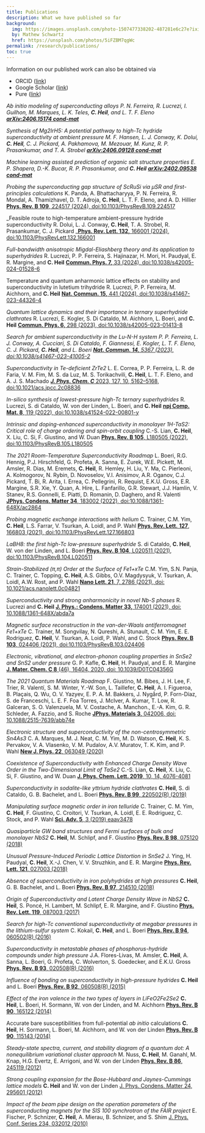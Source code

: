 ```yaml
---
title: Publications
description: What we have published so far
background:
  img: https://images.unsplash.com/photo-1507477338202-487281e6c27e?ixid=MnwxMjA3fDB8MHxzZWFyY2h8MTkwfHxiaXJkc3xlbnwwfDB8MHx8&auto=format&fit=crop&crop=top&w=1200&h=600&q=80
  by: Mathew Schwartz
  href: https://unsplash.com/photos/5iFZBM7qgWc
permalink: /research/publications/
toc: true
---
```


Information on our published work can also be obtained via

*   ORCID ([link](https://orcid.org/0000-0001-9693-9183))
*   Google Scholar ([link](https://scholar.google.com/citations?user=Zmc1Fz8AAAAJ&hl=en))
*   Pure ([link](https://graz.pure.elsevier.com/en/persons/christoph-heil))

_Ab initio modeling of superconducting alloys
P. N. Ferreira, R. Lucrezi, I. Guilhon, M. Marques, L. K. Teles, **C. Heil**, and L. T. F. Eleno
[**arXiv:2406.15174 cond-mat**](https://arxiv.org/abs/2406.15174)_

_Synthesis of Mg2IrH5: A potential pathway to high-Tc hydride superconductivity at ambient pressure
M. F. Hansen, L. J. Conway, K. Dolui, **C. Heil**, C. J. Pickard, A. Pakhamova, M. Mezouar, M. Kunz, R. P. Prasankumar, and T. A. Strobel
[**arXiv:2406.09128 cond-mat**](https://arxiv.org/abs/2406.09538)_

_Machine learning assisted prediction of organic salt structure properties
E. P. Shapera, D.-K. Bucar, R. P. Prasankumar, and **C. Heil**
[**arXiv:2402.09538 cond-mat**](https://arxiv.org/abs/2406.09538)_

_Probing the superconducting gap structure of ScRuSi via μSR and first-principles calculations_
K. Panda, A. Bhattacharyya, P. N. Ferreira, R. Mondal, A. Thamizhavel, D. T. Adroja, **C. Heil**, L. T. F. Eleno, and A. D. Hillier
[**Phys. Rev. B 109**, 224517 (2024), doi:10.1103/PhysRevB.109.224517](https://journals.aps.org/prb/abstract/10.1103/PhysRevB.109.224517)

_Feasible route to high-temperature ambient-pressure hydride superconductivity
R. Dolui, L. J. Conway, **C. Heil**, T. A. Strobel, R. Prasankumar, C. J. Pickard
_[**Phys. Rev. Lett. 132,** 166001 (2024), doi:10.1103/PhysRevLett.132.166001](https://doi.org/10.1103/PhysRevLett.132.166001)

_Full-bandwidth anisotropic Migdal-Eliashberg theory and its application to superhydrides_
R. Lucrezi, P. P. Ferreira, S. Hajinazar, H. Mori, H. Paudyal, E. R. Margine, and **C. Heil**
[**Commun. Phys. 7,** 33 (2024), doi:10.1038/s42005-024-01528-6](https://doi.org/10.1038/s42005-024-01528-6)

Temperature and quantum anharmonic lattice effects on stability and superconductivity in lutetium trihydride
R. Lucrezi, P. P. Ferreira, M. Aichhorn, and **C. Heil**
[**Nat. Commun. 15,** 441 (2024), doi:10.1038/s41467-023-44326-4](https://doi.org/10.1038/s41467-023-44326-4)

_Quantum lattice dynamics and their importance in ternary superhydride clathrates_
R. Lucrezi, E. Kogler, S. Di Cataldo, M. Aichhorn, L. Boeri, and **C. Heil**
[**Commun. Phys. 6,** 298 (2023), doi:10.1038/s42005-023-01413-8](https://www.nature.com/articles/s42005-023-01413-8)

_Search for ambient superconductivity in the Lu-N-H system
P. P. Ferreira, L. J. Conway, A. Cucciari, S. Di Cataldo, F. Giannessi, E. Kogler, L. T. F. Eleno, C. J. Pickard, **C. Heil**, and L. Boeri
[**Nat. Commun. 14,** 5367 (2023), doi:10.1038/s41467-023-41005-2](https://www.nature.com/articles/s41467-023-41005-2)_

_Superconductivity in Te-deficient ZrTe2_
L. E. Correa, P. P. Ferreira, L. R. de Faria, V. M. Fim, M. S. da Luz, M. S. Torikachvili, **C. Heil**, L. T. F. Eleno, and A. J. S. Machado
[**_J. Phys. Chem. C_** 2023, 127, 10, 5162–5168, doi:](https://doi.org/10.1021/acs.jpcc.2c08836)[10.1021/acs.jpcc.2c08836](https://doi.org/10.1021/acs.jpcc.2c08836 "DOI URL")

_In-silico synthesis of lowest-pressure high-Tc ternary superhydrides_
R. Lucrezi, S. di Cataldo, W. von der Linden, L. Boeri, and **C. Heil**
[**npj Comp. Mat. 8**, 119 (2022), doi:](https://www.nature.com/articles/s41524-022-00801-y)[10.1038/s41524-022-00801-y](https://doi.org/10.1038/s41524-022-00801-y)

_Intrinsic and doping-enhanced superconductivity in monolayer 1H-TaS2: Critical role of charge ordering and spin-orbit coupling_
C.-S. Lian, **C. Heil**, X. Liu, C. Si, F. Giustino, and W. Duan
[**Phys. Rev. B 105**, L180505 (2022), doi:10.1103/PhysRevB.105.L180505](https://journals.aps.org/prb/abstract/10.1103/PhysRevB.105.L180505)

_The 2021 Room-Temperature Superconductivity Roadmap_
L. Boeri, R.G. Hennig, P.J. Hirschfeld, G. Profeta, A. Sanna, E. Zurek, W.E. Pickett, M. Amsler, R. Dias, M. Eremets, **C. Heil**, R. Hemley, H. Liu, Y. Ma, C. Pierleoni, A. Kolmogorov, N. Rybin, D. Novoselov, V.I. Anisimov, A.R. Oganov, C.J. Pickard, T. Bi, R. Arita, I. Errea, C. Pellegrini, R. Requist, E.K.U. Gross, E.R. Margine, S.R. Xie, Y. Quan, A. Hire, L. Fanfarillo, G.R. Stewart, J.J. Hamlin, V. Stanev, R.S. Gonnelli, E. Piatti, D. Romanin, D. Daghero, and R. Valenti
[**JPhys. Condens. Matter 34**, 183002 (2022), doi:](https://iopscience.iop.org/article/10.1088/1361-648X/ac2864)[10.1088/1361-648X/ac2864](https://doi.org/10.1088/1361-648X/ac2864)

_Probing magnetic exchange interactions with helium_
C. Trainer, C.M. Yim, **C. Heil**, L.S. Farrar, V. Tsurkan, A. Loidl, and P. Wahl
[**Phys. Rev. Lett.** **127**, 166803 (2021), doi:10.1103/PhysRevLett.127.166803](https://journals.aps.org/prl/accepted/5c07cY84Lad1f76d27e830e04d9cee12fabc238fd)

_LaBH8: the first high-Tc low-pressure superhydride_
S. di Cataldo, **C. Heil**, W. von der Linden, and L. Boeri
[**Phys. Rev. B 104**, L020511 (2021), doi:10.1103/PhysRevB.104.L020511](https://journals.aps.org/prb/abstract/10.1103/PhysRevB.104.L020511)

_Strain-Stabilized (π,π) Order at the Surface of Fe1+xTe_
C.M. Yim, S.N. Panja, C. Trainer, C. Topping, **C. Heil**, A.S. Gibbs, O.V. Magdysyuk, V. Tsurkan, A. Loidl, A.W. Rost, and P. Wahl
[**Nano Lett. 21**, 7, 2786 (2021), doi: 10.1021/acs.nanolett.0c04821](https://pubs.acs.org/doi/full/10.1021/acs.nanolett.0c04821)

_Superconductivity and strong anharmonicity in novel Nb-S phases_
R. Lucrezi and **C. Heil**
[**J. Phys.: Condens. Matter 33,** 174001 (2021), doi: 10.1088/1361-648X/abda7a](https://iopscience.iop.org/article/10.1088/1361-648X/abda7a)

_Magnetic surface reconstruction in the van-der-Waals antiferromagnet Fe1+xTe_
C. Trainer, M. Songvilay, N. Qureshi, A. Stunault, C. M. Yim, E. E. Rodriguez, **C. Heil**, V. Tsurkan, A. Loidl, P. Wahl, and C. Stock
[**Phys. Rev. B 103**, 024406 (2021), doi:10.1103/PhysRevB.103.024406](https://journals.aps.org/prb/abstract/10.1103/PhysRevB.103.024406)

_Electronic, vibrational, and electron-phonon coupling properties in SnSe2 and SnS2 under pressure_
G. P. Kafle, **C. Heil**, H. Paudyal, and E. R. Margine
[**J. Mater. Chem. C 8** (46), 16404, 2020, doi: 10.1039/D0TC04356G](https://pubs.rsc.org/en/content/articlelanding/2020/TC/D0TC04356G#!divAbstract)

_The 2021 Quantum Materials Roadmap_
F. Giustino, M. Bibes, J. H. Lee, F. Trier, R. Valentí, S. M. Winter, Y.-W. Son, L. Taillefer, **C. Heil**, A. I. Figueroa, B. Plaçais, Q. Wu, O. V. Yazyev, E. P. A. M. Bakkers, J. Nygård, P. Forn-Díaz, S. de Franceschi, L. E. F. Foa Torres, J. McIver, A. Kumar, T. Low, R. Galceran, S. O. Valenzuela, M. V. Costache, A. Manchon., E.-A. Kim, G. R. Schleder, A. Fazzio, and S. Roche
[**JPhys. Materials 3,** 042006, doi: 10.1088/2515-7639/abb74e](https://iopscience.iop.org/article/10.1088/2515-7639/abb74e)

_Electronic structure and superconductivity of the non-centrosymmetric Sn4As3_
C. A. Marques, M. J. Neat, C. M. Yim, M. D. Watson, **C. Heil**, K. S. Pervakov, V. A. Vlasenko, V. M. Pudalov, A.V. Muratov, T. K. Kim, and P. Wahl
[**New J. Phys. 22**, 063049 (2020)](https://iopscience.iop.org/article/10.1088/1367-2630/ab890a#artAbst)

_Coexistence of Superconductivity with Enhanced Charge Density Wave Order in the Two-Dimensional Limit of TaSe2_
C.-S. Lian, **C. Heil**, X. Liu, C. Si, F. Giustino, and W. Duan
[**J. Phys. Chem. Lett. 2019**, 10, 14, 4076-4081](https://pubs.acs.org/doi/10.1021/acs.jpclett.9b01480)

_Superconductivity in sodalite-like yttrium hydride clathrates_
**C. Heil**, S. di Cataldo, G. B. Bachelet, and L. Boeri
[**Phys. Rev. B 99**, 220502(R) (2019)](https://journals.aps.org/prb/abstract/10.1103/PhysRevB.99.220502)

_Manipulating surface magnetic order in iron telluride_
C. Trainer, C. M. Yim, **C. Heil**, F. Giustino, C. Croitori, V. Tsurkan, A. Loidl, E. E. Rodriguez, C. Stock, and P. Wahl
[**Sci. Adv. 5**, 3 (2019) eaav3478](http://advances.sciencemag.org/content/5/3/eaav3478)

_Quasiparticle GW band structures and Fermi surfaces of bulk and monolayer NbS2_
**C. Heil**, M. Schlipf, and F. Giustino
[**Phys. Rev. B 98**, 075120 (2018)](https://journals.aps.org/prb/abstract/10.1103/PhysRevB.98.075120)

_Unusual Pressure-Induced Periodic Lattice Distortion in SnSe2_
J. Ying, H. Paudyal, **C. Heil**, X.-J. Chen, V. V. Struzhkin, and E. R. Margine
[**Phys. Rev. Lett. 121**, 027003 (2018)](https://journals.aps.org/prl/abstract/10.1103/PhysRevLett.121.027003)

_Absence of superconductivity in iron polyhydrides at high pressures_
**C. Heil**, G. B. Bachelet, and L. Boeri
[**Phys. Rev. B 97**, 214510 (2018)](https://journals.aps.org/prb/abstract/10.1103/PhysRevB.97.214510)

_Origin of Superconductivity and Latent Charge Density Wave in NbS2_
**C. Heil**, S. Poncé, H. Lambert, M. Schlipf, E. R. Margine, and F. Giustino
[**Phys. Rev. Lett. 119**, 087003 (2017)](https://journals.aps.org/prl/abstract/10.1103/PhysRevLett.119.087003)

_Search for high-Tc conventional superconductivity at megabar pressures in the lithium-sulfur system_
C. Kokail, **C. Heil**, and L. Boeri
[**Phys. Rev. B 94**, 060502(R) (2016)](http://journals.aps.org/prb/abstract/10.1103/PhysRevB.94.060502)

_Superconductivity in metastable phases of phosphorus-hydride compounds under high pressure_
J.A. Flores-Livas, M. Amsler, **C. Heil**, A. Sanna, L. Boeri, G. Profeta, C. Wolverton, S. Goedecker, and E.K.U. Gross
[**Phys. Rev. B 93**, 020508(R) (2016)](http://journals.aps.org/prb/abstract/10.1103/PhysRevB.93.020508)

_Influence of bonding on superconductivity in high-pressure hydrides_
**C. Heil** and L. Boeri
[**Phys. Rev. B 92**, 060508(R) (2015)](http://journals.aps.org/prb/abstract/10.1103/PhysRevB.92.060508)

_Effect of the iron valence in the two types of layers in LiFeO2Fe2Se2_
**C. Heil**, L. Boeri, H. Sormann, W. von der Linden, and M. Aichhorn
[**Phys. Rev. B 90**, 165122 (2014)](http://journals.aps.org/prb/abstract/10.1103/PhysRevB.90.165122)

Accurate bare susceptibilities from full-potential _ab initio_ calculations
**C. Heil**, H. Sormann, L. Boeri, M. Aichhorn, and W. von der Linden
[**Phys. Rev. B 90**, 115143 (2014)](http://journals.aps.org/prb/abstract/10.1103/PhysRevB.90.115143)

_Steady-state spectra, current, and stability diagram of a quantum dot: A nonequilibrium variational cluster approach_
M. Nuss, **C. Heil**, M. Ganahl, M. Knap, H.G. Evertz, E. Arrigoni, and W. von der Linden
[**Phys. Rev. B 86**, 245119 (2012)](http://journals.aps.org/prb/abstract/10.1103/PhysRevB.86.245119)

_Strong coupling expansion for the Bose-Hubbard and Jaynes-Cummings lattice models_
**C. Heil** and W. von der Linden
[J. Phys. Condens. Matter 24, 295601 (2012)](http://iopscience.iop.org/0953-8984/24/29/295601)

_Impact of the beam pipe design on the operation parameters of the superconducting magnets for the SIS 100 synchrotron of the FAIR project_
E. Fischer, P. Schnizer, **C. Heil**, A. Mierau, B. Schnizer, and S. Shim
[J. Phys. Conf. Series 234, 032012 (2010)](http://iopscience.iop.org/1742-6596/234/3/032012)
